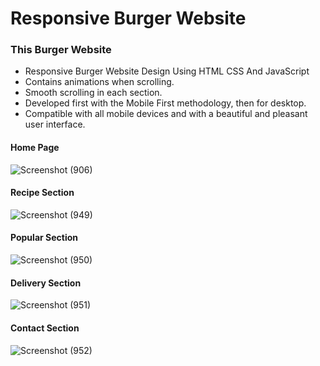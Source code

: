 # Responsive Burger Website

### This Burger Website

- Responsive Burger Website Design Using HTML CSS And JavaScript
- Contains animations when scrolling.
- Smooth scrolling in each section.
- Developed first with the Mobile First methodology, then for desktop.
- Compatible with all mobile devices and with a beautiful and pleasant user interface.


#### Home Page
![Screenshot (906)](https://github.com/user-attachments/assets/2414a442-c272-40e0-bf30-c910d1700f05)

#### Recipe Section
![Screenshot (949)](https://github.com/user-attachments/assets/5f109ed8-a11d-44a4-9ae4-841b32f88b2f)

#### Popular Section
![Screenshot (950)](https://github.com/user-attachments/assets/c591a74e-25e3-429a-b802-d0463b346252)

#### Delivery Section
![Screenshot (951)](https://github.com/user-attachments/assets/0aeacff7-74d4-4e94-b1d5-c6607e181911)

#### Contact Section
![Screenshot (952)](https://github.com/user-attachments/assets/a81ce9da-d115-4e1b-b24f-109462245168)
